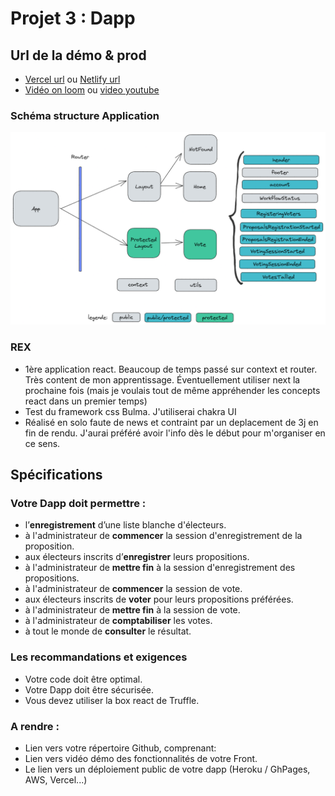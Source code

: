 # Projet 3 : Dapp

## Url de la démo & prod
- [Vercel url](https://alyra-projet3-voting-dapp.vercel.app/) ou [Netlify url](https://steady-lokum-f99f28.netlify.app/)
- [Vidéo on loom](https://www.loom.com/share/a62e50eb3b9540eda9f9ad9d0c078523) ou [video youtube](https://youtu.be/FG7npnFLFqI)



### Schéma structure Application 
![Schéma structure Application](/documentation/Application_schema.png)

### REX
- 1ère application react. Beaucoup de temps passé sur context et router. Très content de mon apprentissage. Éventuellement utiliser next la prochaine fois (mais je voulais tout de même appréhender les concepts react dans un premier temps)
- Test du framework css Bulma. J'utiliserai chakra UI
- Réalisé en solo faute de news et contraint par un deplacement de 3j en fin de rendu. J'aurai préféré avoir l'info dès le début pour m'organiser en ce sens.

## Spécifications
### Votre Dapp doit permettre : 
- l’**enregistrement** d’une liste blanche d'électeurs. 
- à l'administrateur de **commencer** la session d'enregistrement de la proposition.
- aux électeurs inscrits d’**enregistrer** leurs propositions.
- à l'administrateur de **mettre fin** à la session d'enregistrement des propositions.
- à l'administrateur de **commencer** la session de vote.
- aux électeurs inscrits de **voter** pour leurs propositions préférées.
- à l'administrateur de **mettre fin** à la session de vote.
- à l'administrateur de **comptabiliser** les votes.
- à tout le monde de **consulter** le résultat.

### Les recommandations et exigences 
- Votre code doit être optimal. 
- Votre Dapp doit être sécurisée. 
- Vous devez utiliser la box react de Truffle.

### A rendre :
- Lien vers votre répertoire Github, comprenant:
- Lien vers vidéo démo des fonctionnalités de votre Front.
- Le lien vers un déploiement public de votre dapp (Heroku / GhPages, AWS, Vercel...)
